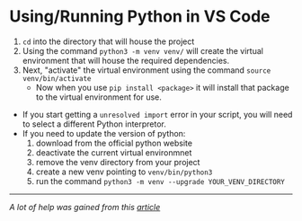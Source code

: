 # Using/Running Python in VS Code

1. `cd` into the directory that will house the project
2. Using the command `python3 -m venv venv/` will create the virtual environment that will house the required dependencies.
3. Next, "activate" the virtual environment using the command `source venv/bin/activate`
   - Now when you use `pip install <package>` it will install that package to the virtual environment for use.

- If you start getting a `unresolved import` error in your script, you will need to select a different Python interpretor.
- If you need to update the version of python:
  1.  download from the official python website
  2.  deactivate the current virtual environmnet
  3.  remove the venv directory from your project
  4.  create a new venv pointing to `venv/bin/python3`
  5.  run the command `python3 -m venv --upgrade YOUR_VENV_DIRECTORY`

---

_A lot of help was gained from this [article](https://towardsdatascience.com/virtual-environments-104c62d48c54)_
